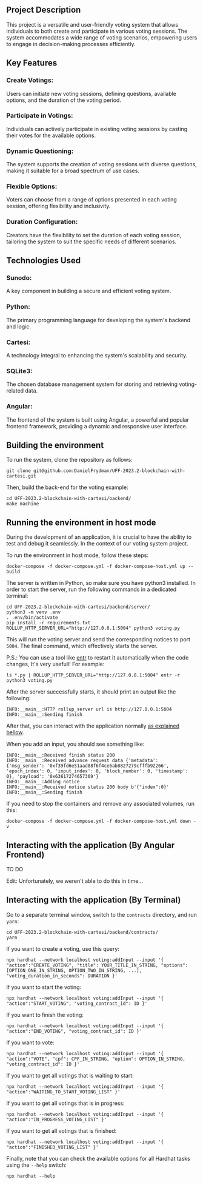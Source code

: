 ## Project Description
This project is a versatile and user-friendly voting system that allows individuals to both create and participate in various voting sessions. The system accommodates a wide range of voting scenarios, empowering users to engage in decision-making processes efficiently.


## Key Features
### Create Votings:
Users can initiate new voting sessions, defining questions, available options, and the duration of the voting period.

### Participate in Votings:
Individuals can actively participate in existing voting sessions by casting their votes for the available options.

### Dynamic Questioning:
The system supports the creation of voting sessions with diverse questions, making it suitable for a broad spectrum of use cases.

### Flexible Options:
Voters can choose from a range of options presented in each voting session, offering flexibility and inclusivity.

### Duration Configuration:
Creators have the flexibility to set the duration of each voting session, tailoring the system to suit the specific needs of different scenarios.


## Technologies Used
### Sunodo:
A key component in building a secure and efficient voting system.

### Python:
The primary programming language for developing the system's backend and logic.

### Cartesi:
A technology integral to enhancing the system's scalability and security.

### SQLite3:
The chosen database management system for storing and retrieving voting-related data.

### Angular:
The frontend of the system is built using Angular, a powerful and popular frontend framework, providing a dynamic and responsive user interface.


## Building the environment

To run the system, clone the repository as follows:

```shell
git clone git@github.com:DanielFrydman/UFF-2023.2-blockchain-with-cartesi.git
```

Then, build the back-end for the voting example:

```shell
cd UFF-2023.2-blockchain-with-cartesi/backend/
make machine
```


## Running the environment in host mode

During the development of an application, it is crucial to have the ability to test and debug it seamlessly. In the context of our voting system project.

To run the environment in host mode, follow these steps:

```shell
docker-compose -f docker-compose.yml -f docker-compose-host.yml up --build
```

The server is written in Python, so make sure you have python3 installed. In order to start the server, run the following commands in a dedicated terminal:

```shell
cd UFF-2023.2-blockchain-with-cartesi/backend/server/
python3 -m venv .env
. .env/bin/activate
pip install -r requirements.txt
ROLLUP_HTTP_SERVER_URL="http://127.0.0.1:5004" python3 voting.py
```

This will run the voting server and send the corresponding notices to port `5004`. The final command, which effectively starts the server.

P.S.: You can use a tool like [entr](https://eradman.com/entrproject/) to restart it automatically when the code changes, It's very usefull! For example: 

```shell
ls *.py | ROLLUP_HTTP_SERVER_URL="http://127.0.0.1:5004" entr -r python3 voting.py
```

After the server successfully starts, it should print an output like the following:

```
INFO:__main__:HTTP rollup_server url is http://127.0.0.1:5004
INFO:__main__:Sending finish
```

After that, you can interact with the application normally [as explained bellow](#interacting-with-the-application).

When you add an input, you should see something like:

```shell
INFO:__main__:Received finish status 200
INFO:__main__:Received advance request data {'metadata': {'msg_sender': '0xf39fd6e51aad88f6f4ce6ab8827279cfffb92266', 'epoch_index': 0, 'input_index': 0, 'block_number': 0, 'timestamp': 0}, 'payload': '0x63617274657369'}
INFO:__main__:Adding notice
INFO:__main__:Received notice status 200 body b'{"index":0}'
INFO:__main__:Sending finish
```

If you need to stop the containers and remove any associated volumes, run this:

```shell
docker-compose -f docker-compose.yml -f docker-compose-host.yml down -v
```


## Interacting with the application (By Angular Frontend)
TO DO

Edit: Unfortunately, we weren't able to do this in time...


## Interacting with the application (By Terminal)

Go to a separate terminal window, switch to the `contracts` directory, and run `yarn`:

```shell
cd UFF-2023.2-blockchain-with-cartesi/backend/contracts/
yarn
```

If you want to create a voting, use this query:

```shell
npx hardhat --network localhost voting:addInput --input '{ "action":"CREATE_VOTING", "title": YOUR_TITLE_IN_STRING, "options": [OPTION_ONE_IN_STRING, OPTION_TWO_IN_STRING, ...], "voting_duration_in_seconds": DURATION }'
```

If you want to start the voting:

```shell
npx hardhat --network localhost voting:addInput --input '{ "action":"START_VOTING", "voting_contract_id": ID }'
```

If you want to finish the voting:

```shell
npx hardhat --network localhost voting:addInput --input '{ "action":"END_VOTING", "voting_contract_id": ID }'
```

If you want to vote:

```shell
npx hardhat --network localhost voting:addInput --input '{ "action":"VOTE", "cpf": CPF_IN_STRING, "option": OPTION_IN_STRING, "voting_contract_id": ID }'
```

If you want to get all votings that is waiting to start:

```shell
npx hardhat --network localhost voting:addInput --input '{ "action":"WAITING_TO_START_VOTING_LIST" }'
```

If you want to get all votings that is in progress:

```shell
npx hardhat --network localhost voting:addInput --input '{ "action":"IN_PROGRESS_VOTING_LIST" }'
```

If you want to get all votings that is finished:

```shell
npx hardhat --network localhost voting:addInput --input '{ "action":"FINISHED_VOTING_LIST" }'
```

Finally, note that you can check the available options for all Hardhat tasks using the `--help` switch:

```shell
npx hardhat --help
```
